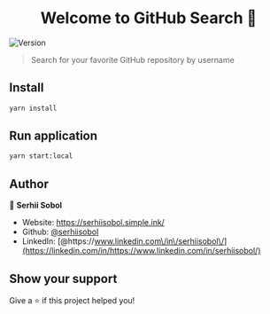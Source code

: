<h1 align="center">Welcome to GitHub Search 👋</h1>
<p>
  <img alt="Version" src="https://img.shields.io/badge/version-1.0.0-blue.svg?cacheSeconds=2592000" />
</p>

> Search for your favorite GitHub repository by username

## Install

```sh
yarn install
```

## Run application

```sh
yarn start:local
```

## Author

👤 **Serhii Sobol**

- Website: https://serhiisobol.simple.ink/
- Github: [@serhiisobol](https://github.com/serhiisobol)
- LinkedIn: [@https:\/\/www.linkedin.com\/in\/serhiisobol\/](https://linkedin.com/in/https://www.linkedin.com/in/serhiisobol/)

## Show your support

Give a ⭐️ if this project helped you!
